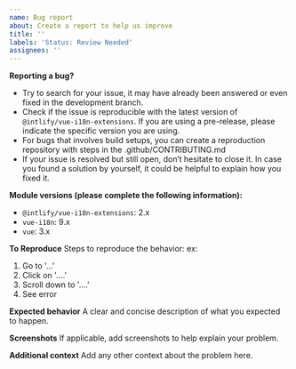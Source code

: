 ```yaml
---
name: Bug report
about: Create a report to help us improve
title: ''
labels: 'Status: Review Needed'
assignees: ''
---
```


**Reporting a bug?**

- Try to search for your issue, it may have already been answered or even fixed in the development branch.
- Check if the issue is reproducible with the latest version of `@intlify/vue-i18n-extensions`. If you are using a pre-release, please indicate the specific version you are using.
- For bugs that involves build setups, you can create a reproduction repository with steps in the .github/CONTRIBUTING.md
- If your issue is resolved but still open, don’t hesitate to close it. In case you found a solution by yourself, it could be helpful to explain how you fixed it.

**Module versions (please complete the following information):**

- `@intlify/vue-i18n-extensions`: 2.x
- `vue-i18n`: 9.x
- `vue`: 3.x

**To Reproduce**
Steps to reproduce the behavior:
ex:

1. Go to '...'
2. Click on '....'
3. Scroll down to '....'
4. See error

**Expected behavior**
A clear and concise description of what you expected to happen.

**Screenshots**
If applicable, add screenshots to help explain your problem.

**Additional context**
Add any other context about the problem here.
